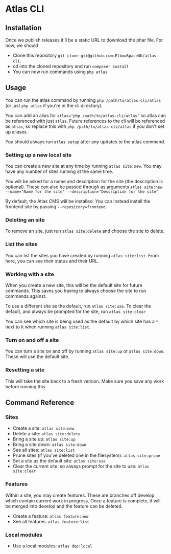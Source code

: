 # Atlas CLI

## Installation

Once we publish releases it'll be a static URL to download the phar file. For now, we should
- Clone this repository `git clone git@github.com:ElbowSpaceUK/atlas-cli`.
- cd into the cloned repository and run `composer install`
- You can now run commands using `php atlas`

## Usage

You can run the atlas command by running `php /path/to/atlas-cli/atlas` (or just `php atlas` if you're in the cli directory).

You can add an alias for `atlas="php /path/to/atlas-cli/atlas"` so atlas can be referenced with just `atlas`. Future references to the cli will be referenced as `atlas`, so replace
this with `php /path/to/atlas-cli/atlas` if you don't set up aliases.

You should always run `atlas setup` after any updates to the atlas command.

### Setting up a new local site

You can create a new site at any time by running `atlas site:new`. You may have any number of sites running at the same time.

You will be asked for a name and description for the site (the description is optional). These can also be passed through
as arguments
`atlas site:new --name="Name for the site" --description="Description for the site"`

By default, the Atlas CMS will be installed. You can instead install the frontend site by passing `--repository=frontend`.

### Deleting an site

To remove an site, just run `atlas site:delete` and choose the site to delete.

### List the sites

You can list the sites you have created by running `atlas site:list`. From here, you can see their status and their URL.

### Working with a site

When you create a new site, this will be the default site for future commands. This saves you having to always choose the site
to run commands against.

To use a different site as the default, run `atlas site:use`. To clear the default, and always be prompted for the site, run `atlas site:clear`

You can see which site is being used as the default by which site has a `*` next to it when running `atlas site:list`.

### Turn on and off a site

You can turn a site on and off by running `atlas site:up` or `atlas site:down`. These will use the default site.

### Resetting a site

This will take the site back to a fresh version. Make sure you save any work before running this.



## Command Reference



### Sites

- Create a site: `atlas site:new`
- Delete a site: `atlas site:delete`
- Bring a site up: `atlas site:up`
- Bring a site down: `atlas site:down`
- See all sites: `atlas site:list`
- Prune sites (if you've deleted one in the filesystem): `atlas site:prune`
- Set a site as the default site: `atlas site:use`
- Clear the current site, so always prompt for the site to use: `atlas site:clear`

### Features

Within a site, you may create features. These are branches off develop which contain current work in progress. Once a feature is complete, it will be merged into develop and the feature can be deleted.

- Create a feature: `atlas feature:new`
- See all features: `atlas feature:list`

### Local modules

- Use a local modules: `atlas dep:local`

